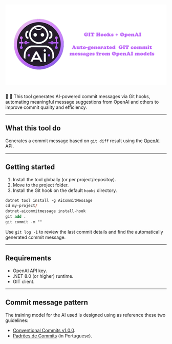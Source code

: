 # ![GIT Hooks + OpenAI - Generate GIT commit messages from Open AI](docs/images/splash.png)

🧠 🧰 This tool generates AI-powered commit messages via Git hooks, automating meaningful message suggestions from OpenAI and others to improve commit quality and efficiency.

---

## What this tool do

Generates a commit message based on `git diff` result using the [OpenAI](https://platform.openai.com/docs/overview) API.

---

## Getting started

1. Install the tool globally (or per project/repositoy).
2. Move to the project folder.
3. Install the Git hook on the default `hooks` directory.

```ps
dotnet tool install -g AiCommitMessage
cd my-project/
dotnet-aicommitmessage install-hook
git add .
git commit -m ""
```

Use `git log -1` to review the last commit details and find the automatically generated commit message.

---

## Requirements

- OpenAI API key.
- .NET 8.0 (or higher) runtime.
- GIT client.

---

## Commit message pattern

The training model for the AI used is designed using as reference these two guidelines:

- [Conventional Commits v1.0.0](https://www.conventionalcommits.org/en/v1.0.0/).
- [Padrões de Commits](https://github.com/tiagolofi/padroes-de-commits) (in Portuguese).
  
